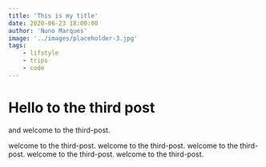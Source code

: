 ```yaml
---
title: 'This is my title'
date: 2020-06-23 18:00:00
author: 'Nuno Marques'
image: '../images/placeholder-3.jpg'
tags:
    - lifstyle
    - trips
    - code
---
```


# Hello to the third post
and welcome to the third-post.

welcome to the third-post. welcome to the third-post. welcome to the third-post. welcome to the third-post. welcome to the third-post.